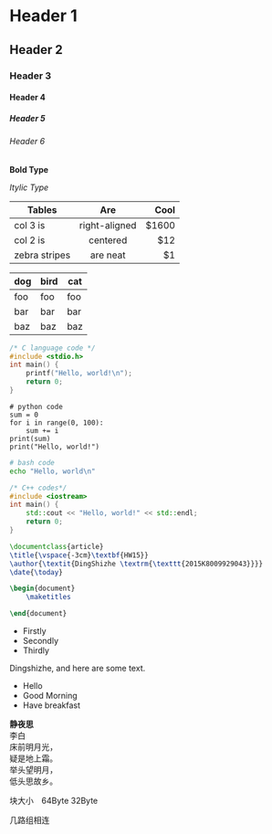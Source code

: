# Header 1

## Header 2

### Header 3

#### Header 4

##### Header 5

###### Header 6


**Bold Type**

*Itylic Type*


| Tables        | Are           | Cool  |
| ------------- |:-------------:| -----:|
| col 3 is      | right-aligned | $1600 |
| col 2 is      | centered      |   $12 |
| zebra stripes | are neat      |    $1 |

dog | bird | cat
----|------|----
foo | foo  | foo
bar | bar  | bar
baz | baz  | baz


```C
/* C language code */
#include <stdio.h>
int main() {
    printf("Hello, world!\n");
    return 0;
}
```

```python3
# python code
sum = 0
for i in range(0, 100):
    sum += i
print(sum)
print("Hello, world!")
```

```bash
# bash code
echo "Hello, world\n"
```

```C++
/* C++ codes*/
#include <iostream>
int main() {
    std::cout << "Hello, world!" << std::endl;
    return 0;
}
```

```LaTeX
\documentclass{article}
\title{\vspace{-3cm}\textbf{HW15}}
\author{\textit{DingShizhe \textrm{\texttt{2015K8009929043}}}}
\date{\today}

\begin{document}
    \maketitles

\end{document}
```

* Firstly
* Secondly
* Thirdly

Dingshizhe, and here are some text.

- Hello
- Good Morning
- Have breakfast

**静夜思**　</br>
李白</br>
床前明月光，</br>
疑是地上霜。</br>
举头望明月，</br>
低头思故乡。</br>

块大小　64Byte  32Byte

几路组相连